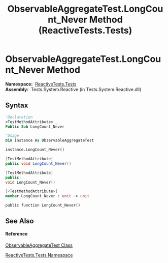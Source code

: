 ﻿---
title: ObservableAggregateTest.LongCount_Never Method  (ReactiveTests.Tests)
TOCTitle: LongCount_Never Method
ms:assetid: M:ReactiveTests.Tests.ObservableAggregateTest.LongCount_Never
ms:mtpsurl: https://msdn.microsoft.com/en-us/library/reactivetests.tests.observableaggregatetest.longcount_never(v=VS.103)
ms:contentKeyID: 36619037
ms.date: 06/28/2011
mtps_version: v=VS.103
f1_keywords:
- ReactiveTests.Tests.ObservableAggregateTest.LongCount_Never
dev_langs:
- CSharp
- JScript
- VB
- FSharp
- c++
---

# ObservableAggregateTest.LongCount\_Never Method

**Namespace:**  [ReactiveTests.Tests](hh289046\(v=vs.103\).md)  
**Assembly:**  Tests.System.Reactive (in Tests.System.Reactive.dll)

## Syntax

``` vb
'Declaration
<TestMethodAttribute> _
Public Sub LongCount_Never
```

``` vb
'Usage
Dim instance As ObservableAggregateTest

instance.LongCount_Never()
```

``` csharp
[TestMethodAttribute]
public void LongCount_Never()
```

``` c++
[TestMethodAttribute]
public:
void LongCount_Never()
```

``` fsharp
[<TestMethodAttribute>]
member LongCount_Never : unit -> unit 
```

``` jscript
public function LongCount_Never()
```

## See Also

#### Reference

[ObservableAggregateTest Class](hh314823\(v=vs.103\).md)

[ReactiveTests.Tests Namespace](hh289046\(v=vs.103\).md)

